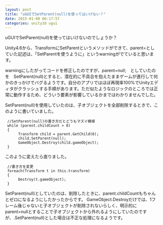 ```yaml
---
layout: post
title: "uGUIでSetParent(null)を使ってはいけない？"
date: 2015-01-08 06:17:57
categories: unity3d ugui
---
```

<p>uGUIでSetParent(null)を使ってはいけないのでしょうか？</p>

<p>Unity4.6から、TransformにSetParentというメソッドができて、parent=としていた記述は、「SetParentを使うように」というwarningがでていると思います。</p>

<p>warningにしたがってコードを修正したのですが、parent=null;　としていたのを　SetParent(null)とすると、潜在的に不具合を抱えたままゲームが進行して何かのきっかけでバグるようです。自分のアプリではほぼ再現率100%でUnityエディタがクラッシュする手順があります。ただ似たようなロジックのところでは正常に動作するため、どういう要素が影響しているかまではわかりませんでした。</p>

<p>SetParent(null)を使用していたのは、子オブジェクトを全部削除するときで、このように書いていました。</p>

<pre><code> //SetParent(null)の書き方だとどうもマズイ模様
 while (parent.childCount &gt; 0)
 {
      Transform child = parent.GetChild(0);
      child.SetParent(null);
      GameObject.Destroy(child.gameObject);
 }
</code></pre>

<p>このように変えたら直りました。</p>

<pre><code> //書き方を変更
 foreach(Transform t in this.transform)
 {
      Destroy(t.gameObject);
 }
</code></pre>

<p>SetParent(null)としていたのは、削除したときに、parent.childCountもちゃんとゼロになるようにしたかったからです。
GameObject.Destroyだけでは、1フレーム後じゃないと子オブジェクトが削除されないらしく、明示的にparent=nullとすることで子オブジェクトから外れるようにしていたのですが、.SetParent(null)とした場合は不正な処理になるようです。</p>
